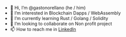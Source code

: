 - 👋 Hi, I’m @gastonorellano (he / him)
- 👀 I’m interested in Blockchain Dapps / WebAssembly
- 🌱 I’m currently learning Rust / Golang / Solidity
- 💞️ I’m looking to collaborate on Non profit project
- 📫 How to reach me in [LinkedIn](https://www.linkedin.com/in/gastonorellano)

<!---
gastonorellano/gastonorellano is a ✨ special ✨ repository because its `README.md` (this file) appears on your GitHub profile.
You can click the Preview link to take a look at your changes.
--->
